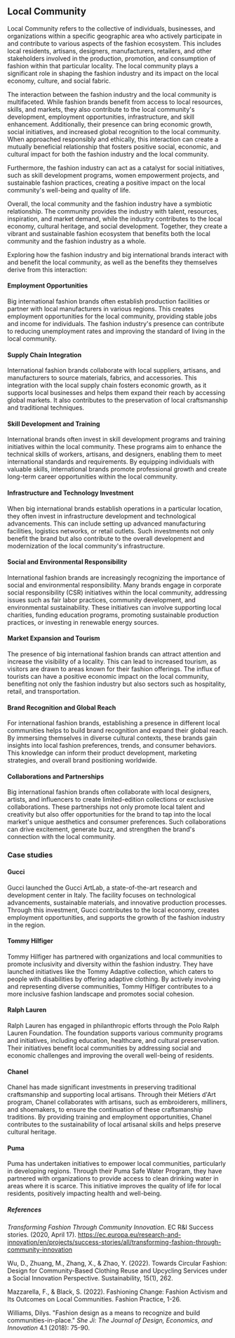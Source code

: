﻿## Local Community

Local Community refers to the collective of individuals, businesses, and organizations within a specific geographic area who actively participate in and contribute to various aspects of the fashion ecosystem. This includes local residents, artisans, designers, manufacturers, retailers, and other stakeholders involved in the production, promotion, and consumption of fashion within that particular locality. The local community plays a significant role in shaping the fashion industry and its impact on the local economy, culture, and social fabric.

The interaction between the fashion industry and the local community is multifaceted. While fashion brands benefit from access to local resources, skills, and markets, they also contribute to the local community's development, employment opportunities, infrastructure, and skill enhancement. Additionally, their presence can bring economic growth, social initiatives, and increased global recognition to the local community. When approached responsibly and ethically, this interaction can create a mutually beneficial relationship that fosters positive social, economic, and cultural impact for both the fashion industry and the local community.

Furthermore, the fashion industry can act as a catalyst for social initiatives, such as skill development programs, women empowerment projects, and sustainable fashion practices, creating a positive impact on the local community's well-being and quality of life.

Overall, the local community and the fashion industry have a symbiotic relationship. The community provides the industry with talent, resources, inspiration, and market demand, while the industry contributes to the local economy, cultural heritage, and social development. Together, they create a vibrant and sustainable fashion ecosystem that benefits both the local community and the fashion industry as a whole.

Exploring how the fashion industry and big international brands interact with and benefit the local community, as well as the benefits they themselves derive from this interaction:

####  Employment Opportunities

Big international fashion brands often establish production facilities or partner with local manufacturers in various regions. This creates employment opportunities for the local community, providing stable jobs and income for individuals. The fashion industry's presence can contribute to reducing unemployment rates and improving the standard of living in the local community.

####  Supply Chain Integration

International fashion brands collaborate with local suppliers, artisans, and manufacturers to source materials, fabrics, and accessories. This integration with the local supply chain fosters economic growth, as it supports local businesses and helps them expand their reach by accessing global markets. It also contributes to the preservation of local craftsmanship and traditional techniques.

####  Skill Development and Training

International brands often invest in skill development programs and training initiatives within the local community. These programs aim to enhance the technical skills of workers, artisans, and designers, enabling them to meet international standards and requirements. By equipping individuals with valuable skills, international brands promote professional growth and create long-term career opportunities within the local community.

####  Infrastructure and Technology Investment

When big international brands establish operations in a particular location, they often invest in infrastructure development and technological advancements. This can include setting up advanced manufacturing facilities, logistics networks, or retail outlets. Such investments not only benefit the brand but also contribute to the overall development and modernization of the local community's infrastructure.

####  Social and Environmental Responsibility

International fashion brands are increasingly recognizing the importance of social and environmental responsibility. Many brands engage in corporate social responsibility (CSR) initiatives within the local community, addressing issues such as fair labor practices, community development, and environmental sustainability. These initiatives can involve supporting local charities, funding education programs, promoting sustainable production practices, or investing in renewable energy sources.

####  Market Expansion and Tourism

The presence of big international fashion brands can attract attention and increase the visibility of a locality. This can lead to increased tourism, as visitors are drawn to areas known for their fashion offerings. The influx of tourists can have a positive economic impact on the local community, benefiting not only the fashion industry but also sectors such as hospitality, retail, and transportation.

#### Brand Recognition and Global Reach

For international fashion brands, establishing a presence in different local communities helps to build brand recognition and expand their global reach. By immersing themselves in diverse cultural contexts, these brands gain insights into local fashion preferences, trends, and consumer behaviors. This knowledge can inform their product development, marketing strategies, and overall brand positioning worldwide.

#### Collaborations and Partnerships

Big international fashion brands often collaborate with local designers, artists, and influencers to create limited-edition collections or exclusive collaborations. These partnerships not only promote local talent and creativity but also offer opportunities for the brand to tap into the local market's unique aesthetics and consumer preferences. Such collaborations can drive excitement, generate buzz, and strengthen the brand's connection with the local community.

### Case studies

####  Gucci

Gucci launched the Gucci ArtLab, a state-of-the-art research and development center in Italy. The facility focuses on technological advancements, sustainable materials, and innovative production processes. Through this investment, Gucci contributes to the local economy, creates employment opportunities, and supports the growth of the fashion industry in the region.

####  Tommy Hilfiger

Tommy Hilfiger has partnered with organizations and local communities to promote inclusivity and diversity within the fashion industry. They have launched initiatives like the Tommy Adaptive collection, which caters to people with disabilities by offering adaptive clothing. By actively involving and representing diverse communities, Tommy Hilfiger contributes to a more inclusive fashion landscape and promotes social cohesion.

#### Ralph Lauren

Ralph Lauren has engaged in philanthropic efforts through the Polo Ralph Lauren Foundation. The foundation supports various community programs and initiatives, including education, healthcare, and cultural preservation. Their initiatives benefit local communities by addressing social and economic challenges and improving the overall well-being of residents.

####  Chanel

Chanel has made significant investments in preserving traditional craftsmanship and supporting local artisans. Through their Métiers d'Art program, Chanel collaborates with artisans, such as embroiderers, milliners, and shoemakers, to ensure the continuation of these craftsmanship traditions. By providing training and employment opportunities, Chanel contributes to the sustainability of local artisanal skills and helps preserve cultural heritage.

####  Puma

Puma has undertaken initiatives to empower local communities, particularly in developing regions. Through their Puma Safe Water Program, they have partnered with organizations to provide access to clean drinking water in areas where it is scarce. This initiative improves the quality of life for local residents, positively impacting health and well-being.

##### References
_Transforming Fashion Through Community Innovation_. EC R&I Success stories. (2020, April 17). https://ec.europa.eu/research-and-innovation/en/projects/success-stories/all/transforming-fashion-through-community-innovation

Wu, D., Zhuang, M., Zhang, X., & Zhao, Y. (2022). Towards Circular Fashion: Design for Community-Based Clothing Reuse and Upcycling Services under a Social Innovation Perspective. Sustainability, 15(1), 262.

Mazzarella, F., & Black, S. (2022). Fashioning Change: Fashion Activism and Its Outcomes on Local Communities. Fashion Practice, 1-26.

Williams, Dilys. "Fashion design as a means to recognize and build communities-in-place." _She Ji: The Journal of Design, Economics, and Innovation_ 4.1 (2018): 75-90.


